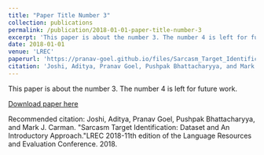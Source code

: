 ```yaml
---
title: "Paper Title Number 3"
collection: publications
permalink: /publication/2018-01-01-paper-title-number-3
excerpt: 'This paper is about the number 3. The number 4 is left for future work.'
date: 2018-01-01
venue: 'LREC'
paperurl: 'https://pranav-goel.github.io/files/Sarcasm_Target_Identification_LREC2018_Submission583(1).pdf'
citation: 'Joshi, Aditya, Pranav Goel, Pushpak Bhattacharyya, and Mark J. Carman. "Sarcasm Target Identification: Dataset and An Introductory Approach."LREC 2018-11th edition of the Language Resources and Evaluation Conference. 2018.'
---
```

This paper is about the number 3. The number 4 is left for future work.

[Download paper here](https://pranav-goel.github.io/files/Sarcasm_Target_Identification_LREC2018_Submission583(1).pdf)

Recommended citation: Joshi, Aditya, Pranav Goel, Pushpak Bhattacharyya, and Mark J. Carman. "Sarcasm Target Identification: Dataset and An Introductory Approach."LREC 2018-11th edition of the Language Resources and Evaluation Conference. 2018.
